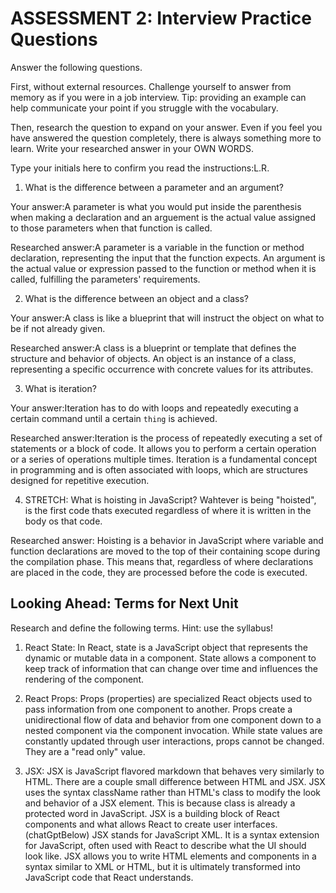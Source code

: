 # ASSESSMENT 2: Interview Practice Questions

Answer the following questions.

First, without external resources. Challenge yourself to answer from memory as if you were in a job interview. Tip: providing an example can help communicate your point if you struggle with the vocabulary.

Then, research the question to expand on your answer. Even if you feel you have answered the question completely, there is always something more to learn. Write your researched answer in your OWN WORDS.

Type your initials here to confirm you read the instructions:L.R. 

1. What is the difference between a parameter and an argument?

Your answer:A parameter is what you would put inside the parenthesis when making a declaration and an arguement is the actual value assigned to those parameters when that function is called. 

Researched answer:A parameter is a variable in the function or method declaration, representing the input that the function expects.
An argument is the actual value or expression passed to the function or method when it is called, fulfilling the parameters' requirements.

2. What is the difference between an object and a class?

Your answer:A class is like a blueprint that will instruct the object on what to be if not already given. 

Researched answer:A class is a blueprint or template that defines the structure and behavior of objects.
An object is an instance of a class, representing a specific occurrence with concrete values for its attributes.

3. What is iteration?

Your answer:Iteration has to do with loops and repeatedly executing a certain command until a certain `thing` is achieved. 

Researched answer:Iteration is the process of repeatedly executing a set of statements or a block of code. It allows you to perform a certain operation or a series of operations multiple times. Iteration is a fundamental concept in programming and is often associated with loops, which are structures designed for repetitive execution.

4. STRETCH: What is hoisting in JavaScript?
 Wahtever is being "hoisted", is the first code thats executed regardless of where it is written in the body os that code.

Researched answer: 
Hoisting is a behavior in JavaScript where variable and function declarations are moved to the top of their containing scope during the compilation phase. This means that, regardless of where declarations are placed in the code, they are processed before the code is executed.

## Looking Ahead: Terms for Next Unit

Research and define the following terms. Hint: use the syllabus!

1. React State:
In React, state is a JavaScript object that represents the dynamic or mutable data in a component. State allows a component to keep track of information that can change over time and influences the rendering of the component.



2. React Props: 
Props (properties) are specialized React objects used to pass information from one component to another. Props create a unidirectional flow of data and behavior from one component down to a nested component via the component invocation. While state values are constantly updated through user interactions, props cannot be changed. They are a "read only" value.

3. JSX:
JSX is JavaScript flavored markdown that behaves very similarly to HTML. There are a couple small difference between HTML and JSX. JSX uses the syntax className rather than HTML's class to modify the look and behavior of a JSX element. This is because class is already a protected word in JavaScript. JSX is a building block of React components and what allows React to create user interfaces.
(chatGptBelow)
JSX stands for JavaScript XML. It is a syntax extension for JavaScript, often used with React to describe what the UI should look like. JSX allows you to write HTML elements and components in a syntax similar to XML or HTML, but it is ultimately transformed into JavaScript code that React understands.

